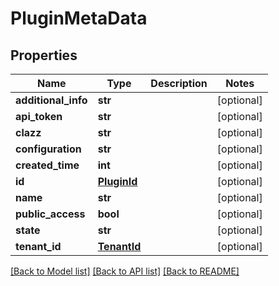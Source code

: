 # PluginMetaData

## Properties
Name | Type | Description | Notes
------------ | ------------- | ------------- | -------------
**additional_info** | **str** |  | [optional] 
**api_token** | **str** |  | [optional] 
**clazz** | **str** |  | [optional] 
**configuration** | **str** |  | [optional] 
**created_time** | **int** |  | [optional] 
**id** | [**PluginId**](PluginId.md) |  | [optional] 
**name** | **str** |  | [optional] 
**public_access** | **bool** |  | [optional] 
**state** | **str** |  | [optional] 
**tenant_id** | [**TenantId**](TenantId.md) |  | [optional] 

[[Back to Model list]](../README.md#documentation-for-models) [[Back to API list]](../README.md#documentation-for-api-endpoints) [[Back to README]](../README.md)


